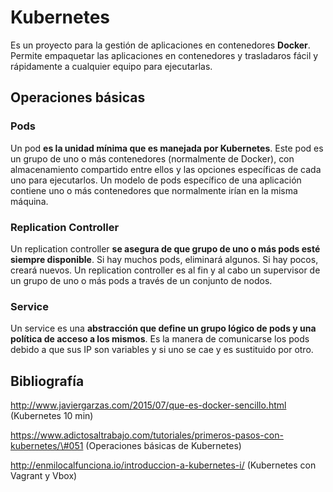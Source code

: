 # Kubernetes

Es un proyecto para la gestión de aplicaciones en contenedores **Docker**. Permite empaquetar las aplicaciones en contenedores y trasladaros fácil y rápidamente a cualquier equipo para ejecutarlas.

## Operaciones básicas

### Pods 

Un pod **es la unidad mínima que es manejada por Kubernetes**. Este pod es un grupo de uno o más contenedores (normalmente de Docker), con almacenamiento compartido entre ellos y las opciones específicas de cada uno para ejecutarlos. Un modelo de pods específico de una aplicación contiene uno o más contenedores que normalmente irían en la misma máquina.

### Replication Controller 

Un replication controller **se asegura de que grupo de uno o más pods esté siempre disponible**. Si hay muchos pods, eliminará algunos. Si hay pocos, creará nuevos. Un replication controller es al fin y al cabo un supervisor de un grupo de uno o más pods a través de un conjunto de nodos.

### Service

Un service es una **abstracción que define un grupo lógico de pods y una política de acceso a los mismos**. Es la manera de comunicarse los pods debido a que sus IP son variables y si uno se cae y es sustituido por otro.

## Bibliografía 

[<span class="underline">http://www.javiergarzas.com/2015/07/que-es-docker-sencillo.html</span>](http://www.javiergarzas.com/2015/07/que-es-docker-sencillo.html) (Kubernetes 10 min)

[<span class="underline">https://www.adictosaltrabajo.com/tutoriales/primeros-pasos-con-kubernetes/\#051</span>](https://www.adictosaltrabajo.com/tutoriales/primeros-pasos-con-kubernetes/#051) (Operaciones básicas de Kubernetes)

[<span class="underline">http://enmilocalfunciona.io/introduccion-a-kubernetes-i/</span>](http://enmilocalfunciona.io/introduccion-a-kubernetes-i/) (Kubernetes con Vagrant y Vbox)
